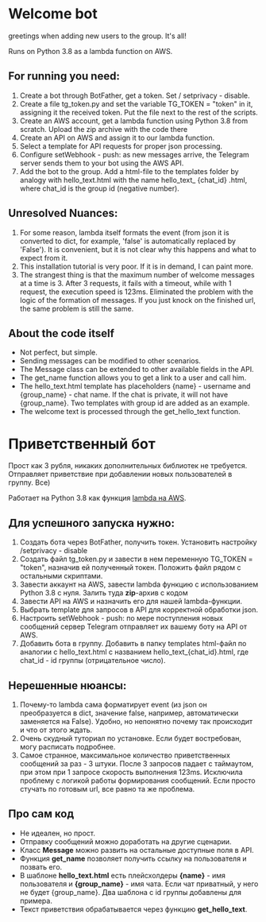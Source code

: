 # Welcome bot
greetings when adding new users to the group. It's all!

Runs on Python 3.8 as a lambda function on AWS.

## For running you need:
1. Create a bot through BotFather, get a token. Set / setprivacy - disable.
2. Create a file tg_token.py and set the variable TG_TOKEN = "token" in it, assigning it the received token. Put the file next to the rest of the scripts.
3. Create an AWS account, get a lambda function using Python 3.8 from scratch. Upload the zip archive with the code there
4. Create an API on AWS and assign it to our lambda function.
5. Select a template for API requests for proper json processing.
6. Configure setWebhook - push: as new messages arrive, the Telegram server sends them to your bot using the AWS API.
7. Add the bot to the group. Add a html-file to the templates folder by analogy with hello_text.html with the name hello_text_ {chat_id} .html, where chat_id is the group id (negative number).

## Unresolved Nuances:
1. For some reason, lambda itself formats the event (from json it is converted to dict, for example, 'false' is automatically replaced by 'False'). 
It is convenient, but it is not clear why this happens and what to expect from it.
2. This installation tutorial is very poor. If it is in demand, I can paint more.
3. The strangest thing is that the maximum number of welcome messages at a time is 3. 
After 3 requests, it fails with a timeout, while with 1 request, the execution speed is 123ms. 
Eliminated the problem with the logic of the formation of messages. 
If you just knock on the finished url, the same problem is still the same.

## About the code itself
- Not perfect, but simple.
- Sending messages can be modified to other scenarios.
- The Message class can be extended to other available fields in the API.
- The get_name function allows you to get a link to a user and call him.
- The hello_text.html template has placeholders {name} - username and {group_name} - chat name. If the chat is private, it will not have {group_name}. Two templates with group id are added as an example.
- The welcome text is processed through the get_hello_text function.


# Приветственный бот
Прост как 3 рубля, никаких дополнительных библиотек не требуется.
Отправляет приветствие при добавлении новых пользователей в группу. Все)

Работает на Python 3.8 как функция [lambda на AWS](https://aws.amazon.com/ru/lambda/).

## Для успешного запуска нужно:
1. Создать бота через BotFather, получить токен. Установить настройку /setprivacy - disable
2. Создать файл tg_token.py и завести в нем переменную TG_TOKEN = "token", назначив ей полученный токен.
Положить файл рядом с остальными скриптами.
3. Завести аккаунт на AWS, завести lambda функцию с использованием Python 3.8 с нуля. Залить туда **zip**-архив с кодом
4. Завести API на AWS и назначить его для нашей lambda-функции.
5. Выбрать template для запросов в API для корректной обработки json.
6. Настроить setWebhook - push: по мере поступления новых сообщений сервер Telegram отправляет их вашему боту на API от AWS.
7. Добавить бота в группу. Добавить в папку templates html-файл по аналогии с hello_text.html с названием hello_text_{chat_id}.html, где chat_id - id группы (отрицательное число).


## Нерешенные нюансы:
1. Почему-то lambda сама форматирует event (из json он преобразуется в dict, значение false, например, автоматически заменяется на False).
Удобно, но непонятно почему так происходит и что от этого ждать.
2. Очень скудный туториал по установке. Если будет востребован, могу расписать подробнее.
3. Самое странное, максимальное количество приветственных сообщений за раз - 3 штуки. После 3 запросов падает с таймаутом, при этом при 1 запросе скорость выполнения 123ms. Исключила проблему с логикой работы формирования сообщений.
Если просто стучать по готовым url, все равно та же проблема.


## Про сам код
- Не идеален, но прост.
- Отправку сообщений можно доработать на другие сценарии.
- Класс **Message** можно развить на остальные доступные поля в API.
- Функция **get_name** позволяет получить ссылку на пользователя и позвать его.
- В шаблоне **hello_text.html** есть плейсхолдеры **{name}** - имя пользователя и **{group_name}** - имя чата. Если чат приватный, у него не будет {group_name}. Два шаблона с id группы добавлены для примера.
- Текст приветствия обрабатывается через функцию **get_hello_text**.

